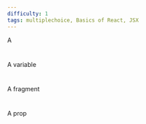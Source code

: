 ```yaml
---
difficulty: 1
tags: multiplechoice, Basics of React, JSX
---
```


A

#

A variable

#

A fragment

#

A prop

